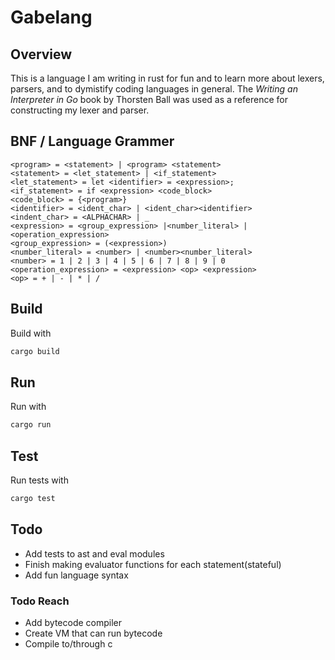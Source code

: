 # Gabelang

## Overview

This is a language I am writing in rust for fun and to learn more about lexers, parsers, and to dymistify coding languages in general.
The *Writing an Interpreter in Go* book by Thorsten Ball was used as a reference for constructing my lexer and parser.

## BNF / Language Grammer

```bnf
<program> = <statement> | <program> <statement>
<statement> = <let_statement> | <if_statement>
<let_statement> = let <identifier> = <expression>;
<if_statement> = if <expression> <code_block>
<code_block> = {<program>}
<identifier> = <ident_char> | <ident_char><identifier>
<indent_char> = <ALPHACHAR> | _
<expression> = <group_expression> |<number_literal> | <operation_expression>
<group_expression> = (<expression>)
<number_literal> = <number> | <number><number_literal>
<number> = 1 | 2 | 3 | 4 | 5 | 6 | 7 | 8 | 9 | 0
<operation_expression> = <expression> <op> <expression>
<op> = + | - | * | /
```

## Build

Build with
```sh
cargo build
```

## Run

Run with
```sh
cargo run
```

## Test

Run tests with
```sh
cargo test
```

## Todo

- Add tests to ast and eval modules
- Finish making evaluator functions for each statement(stateful)
- Add fun language syntax

### Todo Reach

- Add bytecode compiler
- Create VM that can run bytecode
- Compile to/through c
